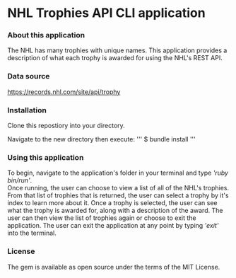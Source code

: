 # NHL Trophies API CLI application

### About this application

The NHL has many trophies with unique names. This application provides a description of what each trophy is awarded for using the NHL's REST API.

### Data source

https://records.nhl.com/site/api/trophy

### Installation

Clone this repostiory into your directory.

Navigate to the new directory then execute:
'''
$ bundle install
'''


### Using this application

To begin, navigate to the application's folder in your terminal and type *'ruby bin/run'*.  
Once running, the user can choose to view a list of all of the NHL's trophies.
From that list of trophies that is returned, the user can select a trophy by it's index to learn more about it.
Once a trophy is selected, the user can see what the trophy is awarded for, along with a description of the award.
The user can then view the list of trophies again or choose to exit the application.
The user can exit the application at any point by typing *'exit'* into the terminal.

### License

The gem is available as open source under the terms of the MIT License.
